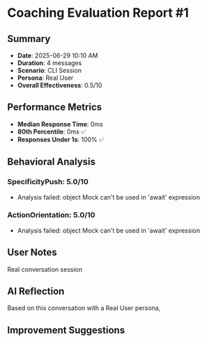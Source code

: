 # Coaching Evaluation Report #1

## Summary
- **Date**: 2025-06-29 10:10 AM
- **Duration**: 4 messages
- **Scenario**: CLI Session
- **Persona**: Real User
- **Overall Effectiveness**: 0.5/10

## Performance Metrics
- **Median Response Time**: 0ms
- **80th Percentile**: 0ms ✅
- **Responses Under 1s**: 100% ✅

## Behavioral Analysis
### SpecificityPush: 5.0/10
- Analysis failed: object Mock can't be used in 'await' expression

### ActionOrientation: 5.0/10
- Analysis failed: object Mock can't be used in 'await' expression

## User Notes
Real conversation session

## AI Reflection
Based on this conversation with a Real User persona, 

## Improvement Suggestions
